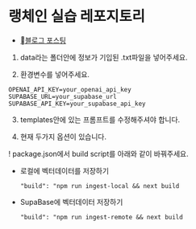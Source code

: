 # 랭체인 실습 레포지토리

- [블로그 포스팅](https://froggy1014.github.io/posts/llm/)

1. data라는 폴더안에 정보가 기입된 .txt파일을 넣어주세요.

2. 환경변수를 넣어주세요. 

  ```
  OPENAI_API_KEY=your_openai_api_key
  SUPABASE_URL=your_supabase_url
  SUPABASE_API_KEY=your_supabase_api_key
  ```

3. templates안에 있는 프롬프트를 수정해주셔야 합니다.

4. 현재 두가지 옵션이 있습니다. 

! package.json에서 build script를 아래와 같이 바꿔주세요. 

- 로컬에 벡터데이터를 저장하기 

  ```"build": "npm run ingest-local && next build```

- SupaBase에 벡터데이터 저장하기
  
  ```"build": "npm run ingest-remote && next build```
  




